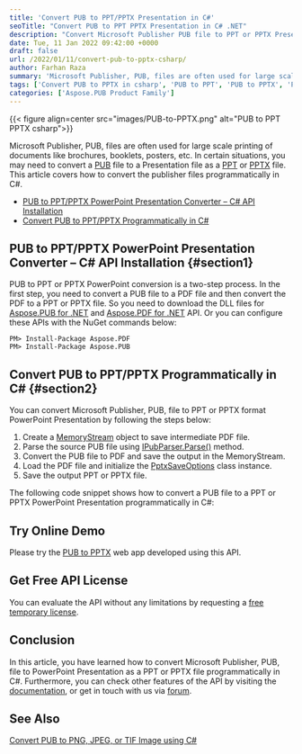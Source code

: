 ```yaml
---
title: 'Convert PUB to PPT/PPTX Presentation in C#'
seoTitle: "Convert PUB to PPT PPTX Presentation in C# .NET"
description: "Convert Microsoft Publisher PUB file to PPT or PPTX Presentation file programmatically in C# .NET. Export PUB to PowerPoint Presentation."
date: Tue, 11 Jan 2022 09:42:00 +0000
draft: false
url: /2022/01/11/convert-pub-to-pptx-csharp/
author: Farhan Raza
summary: 'Microsoft Publisher, PUB, files are often used for large scale printing of documents like brochures, booklets, posters, etc. In certain situations, you may need to convert a PUB file to a Presentation file as a PPT or PPTX file. This article covers how to **convert the publisher files programmatically in C#**.'
tags: ['Convert PUB to PPTX in csharp', 'PUB to PPT', 'PUB to PPTX', 'PUB to Presentation']
categories: ['Aspose.PUB Product Family']
---
```




{{< figure align=center src="images/PUB-to-PPTX.png" alt="PUB to PPT PPTX csharp">}}


Microsoft Publisher, PUB, files are often used for large scale printing of documents like brochures, booklets, posters, etc. In certain situations, you may need to convert a [PUB][1] file to a Presentation file as a [PPT][2] or [PPTX][3] file. This article covers how to convert the publisher files programmatically in C#.

*   [PUB to PPT/PPTX PowerPoint Presentation Converter – C# API Installation][4]
*   [Convert PUB to PPT/PPTX Programmatically in C#][5]

## PUB to PPT/PPTX PowerPoint Presentation Converter – C# API Installation {#section1}

PUB to PPT or PPTX PowerPoint conversion is a two-step process. In the first step, you need to convert a PUB file to a PDF file and then convert the PDF to a PPT or PPTX file. So you need to download the DLL files for [Aspose.PUB for .NET][6] and [Aspose.PDF for .NET][7] API. Or you can configure these APIs with the NuGet commands below:

```
PM> Install-Package Aspose.PDF  
PM> Install-Package Aspose.PUB
```

## Convert PUB to PPT/PPTX Programmatically in C# {#section2}

You can convert Microsoft Publisher, PUB, file to PPT or PPTX format PowerPoint Presentation by following the steps below:

1.  Create a [MemoryStream][8] object to save intermediate PDF file.
2.  Parse the source PUB file using [IPubParser.Parse()][9] method.
3.  Convert the PUB file to PDF and save the output in the MemoryStream.
4.  Load the PDF file and initialize the [PptxSaveOptions][10] class instance.
5.  Save the output PPT or PPTX file.

The following code snippet shows how to convert a PUB file to a PPT or PPTX PowerPoint Presentation programmatically in C#:



## Try Online Demo

Please try the [PUB to PPTX][11] web app developed using this API.

## Get Free API License

You can evaluate the API without any limitations by requesting a [free temporary license][12].

## Conclusion

In this article, you have learned how to convert Microsoft Publisher, PUB, file to PowerPoint Presentation as a PPT or PPTX file programmatically in C#. Furthermore, you can check other features of the API by visiting the [documentation][13], or get in touch with us via [forum][14].

## See Also

[Convert PUB to PNG, JPEG, or TIF Image using C#][15]




[1]: https://docs.fileformat.com/publisher/pub/
[2]: https://docs.fileformat.com/presentation/ppt/
[3]: https://docs.fileformat.com/presentation/pptx/
[4]: #section1
[5]: #section2
[6]: https://products.aspose.com/pub/net
[7]: https://products.aspose.com/pdf/net/
[8]: https://docs.microsoft.com/en-us/dotnet/api/system.io.memorystream
[9]: https://apireference.aspose.com/pub/net/aspose.pub/ipubparser/methods/parse
[10]: https://apireference.aspose.com/pdf/net/aspose.pdf/pptxsaveoptions
[11]: https://products.aspose.app/pub/conversion/pub-to-pptx
[12]: https://purchase.aspose.com/temporary-license
[13]: https://docs.aspose.com/pub/net/
[14]: https://forum.aspose.com/c/pub
[15]: https://blog.aspose.com/2021/03/23/convert-pub-to-png-jpeg-or-tif-image-csharp/




